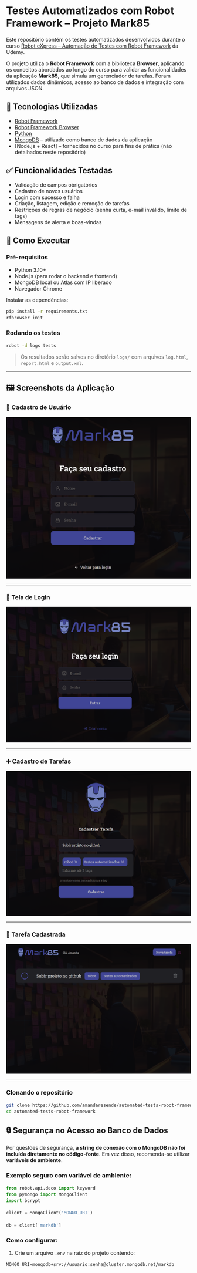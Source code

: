 # Testes Automatizados com Robot Framework – Projeto Mark85

Este repositório contém os testes automatizados desenvolvidos durante o curso [Robot eXpress – Automação de Testes com Robot Framework](https://www.udemy.com/course/robot-express/) da Udemy.

O projeto utiliza o **Robot Framework** com a biblioteca **Browser**, aplicando os conceitos abordados ao longo do curso para validar as funcionalidades da aplicação **Mark85**, que simula um gerenciador de tarefas. Foram utilizados dados dinâmicos, acesso ao banco de dados e integração com arquivos JSON.

## 🧪 Tecnologias Utilizadas

- [Robot Framework](https://robotframework.org/)
- [Robot Framework Browser](https://github.com/MarketSquare/robotframework-browser)
- [Python](https://www.python.org/)
- [MongoDB](https://www.mongodb.com/) – utilizado como banco de dados da aplicação
- [Node.js + React] – fornecidos no curso para fins de prática (não detalhados neste repositório)

## ✅ Funcionalidades Testadas

- Validação de campos obrigatórios
- Cadastro de novos usuários
- Login com sucesso e falha
- Criação, listagem, edição e remoção de tarefas
- Restrições de regras de negócio (senha curta, e-mail inválido, limite de tags)
- Mensagens de alerta e boas-vindas

## 🚀 Como Executar

### Pré-requisitos

- Python 3.10+
- Node.js (para rodar o backend e frontend)
- MongoDB local ou Atlas com IP liberado
- Navegador Chrome

Instalar as dependências:

```bash
pip install -r requirements.txt
rfbrowser init
```

### Rodando os testes

```bash
robot -d logs tests
```

> Os resultados serão salvos no diretório `logs/` com arquivos `log.html`, `report.html` e `output.xml`.

---

## 🖼️ Screenshots da Aplicação

### 👤 Cadastro de Usuário

![Cadastro de usuário](./screenshots-projeto/cadastro-usuario.png)

---

### 🔐 Tela de Login

![Tela de Login](./screenshots-projeto/login.png)

---

### ➕ Cadastro de Tarefas

![Cadastrar tarefa](./screenshots-projeto/cadastrando-task.png)

---

### 📝 Tarefa Cadastrada

![Tarefa Cadastrada](./screenshots-projeto/task-cadastrada.png)

---

### **Clonando o repositório**

```sh
git clone https://github.com/amandaresende/automated-tests-robot-framework
cd automated-tests-robot-framework

```

## 🔒 Segurança no Acesso ao Banco de Dados

Por questões de segurança, **a string de conexão com o MongoDB não foi incluída diretamente no código-fonte**. Em vez disso, recomenda-se utilizar **variáveis de ambiente**.

### Exemplo seguro com variável de ambiente:

```python
from robot.api.deco import keyword
from pymongo import MongoClient
import bcrypt

client = MongoClient('MONGO_URI')

db = client['markdb']
```

### Como configurar:

1. Crie um arquivo `.env` na raiz do projeto contendo:

```env
MONGO_URI=mongodb+srv://usuario:senha@cluster.mongodb.net/markdb
```
